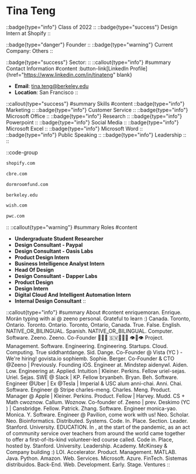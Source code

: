 # Tina Teng
::badge{type="info"}
Class of 2022
::
::badge{type="success"}
Design Intern at Shopify
::

::badge{type="danger"}
Founder
::
::badge{type="warning"}
Current Company: Others
::

::badge{type="success"}
Sector: 
::
::callout{type="info"}
#summary
Contact Information
#content
:button-link[LinkedIn Profile]{href="https://www.linkedin.com/in/tinateng" blank}
- **Email**: tina.teng@berkeley.edu
- **Location**: San Francisco
::

::callout{type="success"}
#summary
Skills
#content
::badge{type="info"}
Marketing
::
::badge{type="info"}
Customer Service
::
::badge{type="info"}
Microsoft Office
::
::badge{type="info"}
Research
::
::badge{type="info"}
Powerpoint
::
::badge{type="info"}
Social Media
::
::badge{type="info"}
Microsoft Excel
::
::badge{type="info"}
Microsoft Word
::
::badge{type="info"}
Public Speaking
::
::badge{type="info"}
Leadership
::
::

::code-group
```bash [Shopify]
shopify.com
```
```bash [CBRE]
cbre.com
```
```bash [Dorm Room Fund]
dormroomfund.com
```
```bash [UC Berkeley]
berkeley.edu
```
```bash [Wish]
wish.com
```
```bash [PwC]
pwc.com
```
::
::callout{type="warning"}
#summary
Roles
#content
- **Undergraduate Student Researcher**
- **Design Consultant - Paypal**
- **Design Consultant - Oasis Labs**
- **Product Design Intern**
- **Business Intelligence Analyst Intern**
- **Head Of Design**
- **Design Consultant - Dapper Labs**
- **Product Design**
- **Design Intern**
- **Digital Cloud And Intelligent Automation Intern**
- **Internal Design Consultant**
::

::callout{type="info"}
#summary
About
#content
enriquemoran. Enrique. Morán typing with ai @ zeeno personal. Grateful to learn :) Canada. Toronto, Ontario. Toronto. Ontario. Toronto, Ontario, Canada. True. False. English. NATIVE_OR_BILINGUAL. Spanish. NATIVE_OR_BILINGUAL. Computer. Software. Zeeno. Zeeno. Co-Founder 🥺🥺🥺 🇸🇻🥞🥭🤠 👁👄👁 Project. Management. Software. Engineering. Engineering. Startups. Cloud. Computing. True siddhantdange. Sid. Dange. Co-Founder @ Vista (YC ) - We're hiring! govista.io sophiemb. Sophie. Berger. Co-Founder & CTO @Zeeno | Previously. Founding iOS. Engineer at. Mindstep aidenywl. Aiden. Low. Engineering at. Applied. Intuition | Kleiner. Perkins. Fellow uriel-sejas. Uriel. Sejas. SWE @ Slack | KP. Fellow bryanbeh. Bryan. Beh. Software. Engineer @Uber | Ex @Tesla | Imperial & USC alum anni-chai. Anni. Chai. Software. Engineer @ Stripe charles-meng. Charles. Meng. Product. Manager @ Apple | Kleiner. Perkins. Product. Fellow | Harvey. Mudd. CS + Math cwoznow. Callum. Woznow. Co-founder of. Zeeno | prev. Deskimo (YC ) | Cansbridge. Fellow. Patrick. Zhang. Software. Engineer monica-yao. Monica. Y. Software. Engineer @ Pavilion, come work with us! Neo. Scholar. Neo. Bioinformatics. Distributed. Systems. Code. In. Place. Section. Leader. Stanford. University. EDUCATION. In , at the start of the pandemic, as an act of community service over teachers from around the world came together to offer a first-of-its-kind volunteer-led course called. Code in. Place, hosted by. Stanford. University. Leadership. Academy. McKinsey & Company building :) LOI. Accelerator. Product. Management. MATLAB. Java. Python. Amazon. Web. Services. Microsoft. Azure. FinTech. Sistemas distribuidos. Back-End. Web. Development. Early. Stage. Ventures
::
